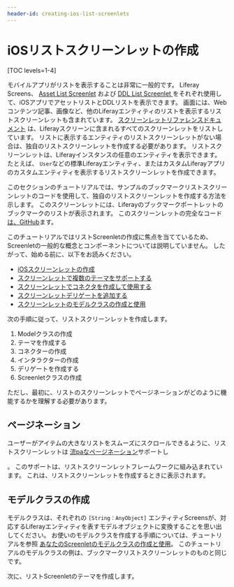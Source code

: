 ```yaml
---
header-id: creating-ios-list-screenlets
---
```


# iOSリストスクリーンレットの作成

[TOC levels=1-4]

モバイルアプリがリストを表示することは非常に一般的です。 Liferay Screens</a>、 [Asset List Screenlet](/docs/7-1/reference/-/knowledge_base/r/assetlistscreenlet-for-ios) および [DDL List Screenlet ](/docs/7-1/reference/-/knowledge_base/r/ddllistscreenlet-for-ios)をそれぞれ使用して、iOSアプリでアセットリストとDDLリストを表示できます。 画面には、Webコンテンツ記事、画像など、他のLiferayエンティティのリストを表示するリストスクリーンレットも含まれています。 [スクリーンレットリファレンスドキュメント](/docs/7-1/reference/-/knowledge_base/r/screenlets-in-liferay-screens-for-ios) は、Liferayスクリーンに含まれるすべてのスクリーンレットをリストしています。 リストに表示するエンティティのリストスクリーンレットがない場合は、独自のリストスクリーンレットを作成する必要があります。 リストスクリーンレットは、Liferayインスタンスの任意のエンティティを表示できます。 たとえば、 `User`などの標準Liferayエンティティ、またはカスタムLiferayアプリのカスタムエンティティを表示するリストスクリーンレットを作成できます。

このセクションのチュートリアルでは、サンプルのブックマークリストスクリーンレットのコードを使用して、独自のリストスクリーンレットを作成する方法を示します。 このスクリーンレットには、Liferayのブックマークポートレットのブックマークのリストが表示されます。 このスクリーンレットの完全なコード [は、GitHub](https://github.com/liferay/liferay-screens/tree/master/ios/Samples/Bookmark/BookmarkListScreenlet)ます。

このチュートリアルではリストScreenletの作成に焦点を当てているため、Screenletの一般的な概念とコンポーネントについては説明していません。 したがって、始める前に、以下をお読みください。

  - [iOSスクリーンレットの作成](/docs/7-1/tutorials/-/knowledge_base/t/creating-ios-screenlets)
  - [スクリーンレットで複数のテーマをサポートする](/docs/7-1/tutorials/-/knowledge_base/t/supporting-multiple-themes-in-your-ios-screenlet)
  - [スクリーンレットでコネクタを作成して使用する ](/docs/7-1/tutorials/-/knowledge_base/t/create-and-use-a-connector-with-your-screenlet)
  - [スクリーンレットデリゲートを追加する](/docs/7-1/tutorials/-/knowledge_base/t/add-a-screenlet-delegate)
  - [スクリーンレットのモデルクラスの作成と使用](/docs/7-1/tutorials/-/knowledge_base/t/creating-and-using-your-screenlets-model-class)

次の手順に従って、リストスクリーンレットを作成します。

1.  Modelクラスの作成
2.  テーマを作成する
3.  コネクターの作成
4.  インタラクターの作成
5.  デリゲートを作成する
6.  Screenletクラスの作成

ただし、最初に、リストのスクリーンレットでページネーションがどのように機能するかを理解する必要があります。

## ページネーション

ユーザーがアイテムの大きなリストをスムーズにスクロールできるように、リストスクリーンレットは [流paなページネーション](http://www.iosnomad.com/blog/2014/4/21/fluent-pagination)サポートし

 。 このサポートは、リストスクリーンレットフレームワークに組み込まれています。 これは、リストスクリーンレットを作成するときに表示されます。</p> 



## モデルクラスの作成

モデルクラスは、それぞれの `[String：AnyObject]` エンティティScreensが、対応するLiferayエンティティを表すモデルオブジェクトに変換することを思い出してください。 お使いのモデルクラスを作成する手順については、チュートリアルを参照 [あなたのScreenletのモデルクラスの作成と使用](/docs/7-1/tutorials/-/knowledge_base/t/creating-and-using-your-screenlets-model-class)。 このチュートリアルのモデルクラスの例は、ブックマークリストスクリーンレットのものと同じです。

次に、リストScreenletのテーマを作成します。
